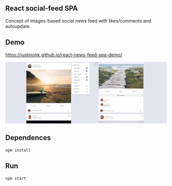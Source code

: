## React social-feed SPA 
Concept of images-based social news feed with likes/comments and autoupdate.

## Demo
https://justmonk.github.io/react-news-feed-spa-demo/

![](https://github.com/JustMonk/react-news-feed-spa/blob/master/screenshoots/screen.jpg?raw=true)

## Dependences
```
npm install
```
## Run

```
npm start

